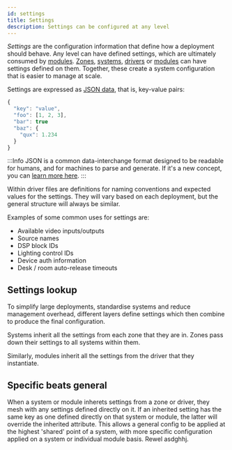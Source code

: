 ```yaml
---
id: settings
title: Settings
description: Settings can be configured at any level
---
```

<!-- # Settings -->

_Settings_ are the configuration information that define how a deployment should behave.
Any level can have defined settings, which are ultimately consumed by [modules](modules.md). 
[Zones](zones.md), [systems](systems.md), [drivers](drivers.md) or [modules](modules.md) can have settings defined on them. 
Together, these create a system configuration that is easier to manage at scale.

Settings are expressed as [JSON data](https://en.wikipedia.org/wiki/JSON#JSON_sample), that is, key-value pairs:

<!-- {% code title="" %} -->
```javascript
{
  "key": "value",
  "foo": [1, 2, 3],
  "bar": true 
  "baz": { 
    "qux": 1.234
  }
}
```
<!-- {% endcode %} -->

<!-- info, note or tip -->
:::Info 
 JSON is a common data-interchange format designed to be readable for humans, and for machines to parse and generate.
If it's a new concept, you can [learn more here](https://learnxinyminutes.com/docs/json/).
:::

Within driver files are definitions for naming conventions and expected values for the settings. 
They will vary based on each deployment, but the general structure will always be similar.

Examples of some common uses for settings are: 
- Available video inputs/outputs
- Source names
- DSP block IDs
- Lighting control IDs
- Device auth information
- Desk / room auto-release timeouts

## Settings lookup

To simplify large deployments, standardise systems and reduce management overhead, different layers define settings which then combine to produce the final configuration.

Systems inherit all the settings from each zone that they are in. 
Zones pass down their settings to all systems within them.

Similarly, modules inherit all the settings from the driver that they instantiate.

<!-- ![Settings inheritance.](../.gitbook/assets/concepts-settings.svg) -->

## Specific beats general

When a system or module inherets settings from a zone or driver, they mesh with any settings defined directly on it.
If an inherited setting has the same key as one defined directly on that system or module, the latter will override the inherited attribute.
This allows a general config to be applied at the highest 'shared' point of a system, with more specific configuration applied on a system or individual module basis. 
Rewel asdghhj.

